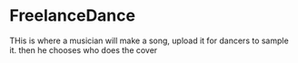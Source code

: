 # FreelanceDance
THis is where a musician will make a song, upload it for dancers to sample it. then he chooses who does the cover
